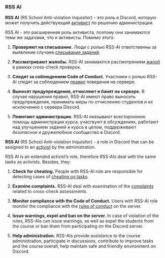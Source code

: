 ### RSS AI

**RSS AI** (RS School Anti-violation Inquisitor) - это роль в Discord, которую может получить действующий [активист](https://docs.rs.school/#/rs-school-activist) по решению администрации.

RSS AI - это расширенная роль активиста, поэтому они занимаются теми же задачами, что и активисты. Помимо этого:

1. **Проверяют на списывание.**
   Люди с ролью RSS-AI ответственны за выявление случаев [списывания заданий](https://docs.rs.school/#/dismission?id=%d0%a1%d0%bf%d0%b8%d1%81%d1%8b%d0%b2%d0%b0%d0%bd%d0%b8%d0%b5).

2. **Рассматривают жалобы.**
   RSS-AI занимаются рассмотрением [жалоб](https://docs.rs.school/#/cross-check-flow?id=%d0%9e%d1%82%d0%b2%d0%b5%d1%82%d1%81%d1%82%d0%b2%d0%b5%d0%bd%d0%bd%d0%be%d1%81%d1%82%d1%8c-%d0%b7%d0%b0-%d0%bd%d0%b5%d0%ba%d0%b0%d1%87%d0%b5%d1%81%d1%82%d0%b2%d0%b5%d0%bd%d0%bd%d0%be%d0%b5-%d0%bf%d1%80%d0%be%d0%b2%d0%b5%d0%b4%d0%b5%d0%bd%d0%b8%d0%b5-cross-check-%d0%bf%d1%80%d0%be%d0%b2%d0%b5%d1%80%d0%ba%d0%b8) в рамках cross-check проверок.

3. **Следят за соблюдением Code of Conduct.**
   Участники с ролью RSS-AI следят за соблюдением [правил](https://docs.rs.school/#/code-of-conduct) поведения на сервере.

4. **Выносят предупреждения, отчисляют и банят на сервере.**
   В случае нарушения правил, RSS-AI имеют право выносить предупреждения, принимать меры по отчислению студентов и их исключению с сервера Discord.

5. **Помогают администрации.**
   RSS-AI оказывают всестороннюю помощь администрации курса, участвуют в обсуждениях, работают над улучшением заданий и курса в целом, поддерживают безопасное и дружелюбное сообщество в Discord.

**RSS AI** (RS School Anti-violation Inquisitor) - a role in Discord that can be assigned to an [activist](https://docs.rs.school/#/rs-school-activist) by the administration.

RSS AI is an extended activist’s role, therefore RSS-AIs deal with the same tasks as activists. Besides, they:

1. **Check for cheating.**
   People with RSS-AI role are responsible for detecting cases of [cheating on tasks](https://docs.rs.school/#/dismission?id=%d0%a1%d0%bf%d0%b8%d1%81%d1%8b%d0%b2%d0%b0%d0%bd%d0%b8%d0%b5).

2. **Examine complaints.**
   RSS-AI deal with examination of the [complaints](https://docs.rs.school/#/cross-check-flow?id=%d0%9e%d1%82%d0%b2%d0%b5%d1%82%d1%81%d1%82%d0%b2%d0%b5%d0%bd%d0%bd%d0%be%d1%81%d1%82%d1%8c-%d0%b7%d0%b0-%d0%bd%d0%b5%d0%ba%d0%b0%d1%87%d0%b5%d1%81%d1%82%d0%b2%d0%b5%d0%bd%d0%bd%d0%be%d0%b5-%d0%bf%d1%80%d0%be%d0%b2%d0%b5%d0%b4%d0%b5%d0%bd%d0%b8%d0%b5-cross-check-%d0%bf%d1%80%d0%be%d0%b2%d0%b5%d1%80%d0%ba%d0%b8) related to cross-check assessments.

3. **Monitor compliance with the Code of Conduct.**
   Users with RSS-AI role monitor the compliance with the [rules of conduct](https://docs.rs.school/#/code-of-conduct) on the server.

4. **Issue warnings, expel and ban on the server.**
   In case of violation of the rules, RSS-AIs can issue warnings, as well as expel the students from the course or ban them from participating on the Discord server.

5. **Help administration.**
   RSS-AIs provide assistance to the course administration, participate in discussions, contribute to improve tasks and the course overall, help maintain safe and friendly environment on Discord.
